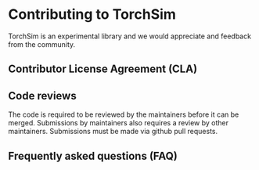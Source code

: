 # Contributing to TorchSim

TorchSim is an experimental library and we would appreciate and feedback from the community.

## Contributor License Agreement (CLA)

## Code reviews

The code is required to be reviewed by the maintainers before it can be merged. Submissions by maintainers also requires a review by other maintainers. Submissions must be made via github pull requests.

## Frequently asked questions (FAQ)
